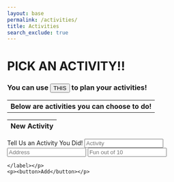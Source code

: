 ```yaml
---
layout: base
permalink: /activities/
title: Activities
search_exclude: true
---
```

<h1>PICK AN ACTIVITY!!</h1>
<h3>You can use <a href='https://cubnavarro.github.io/Tri2GroupFastpages/markdown/'><button>THIS</button></a> to plan your activities!</h3>


<html>
<body>


<table style="width:100%" id="table">
  <tr>
    <th>Below are activities you can choose to do!</th>
  </tr>
</table>

<script>

var requestOptions = {
  method: 'GET',
  redirect: 'follow'
};


fetch("https://finalcptperiod4.duckdns.org/api/activities", requestOptions)
  .then(response => response.json())
  .then(r => {
  r.forEach(ev => {
    const row = document.createElement("tr")
    const data = document.createElement("td")
    data.innerHTML = `${ev.activity}, ${ev.address}: ${ev.fun}`
    row.appendChild(data)
    document.getElementById("table").appendChild(row)
  })
  })
  .catch(error => console.log('error', error))

function reset() {
  window.location.reload();
}


</script>


<table>
  <thead>
  <tr>
    <th>New Activity</th>
  </tr>
  </thead>
  <tbody id="result">
    <!-- javascript generated data -->
  </tbody>
</table>


<script>


const resultContainer = document.getElementById("result");
  // prepare URL's to allow easy switch from deployment and localhost
const url = "https://finalcptperiod4.duckdns.org/api/activities/"
  //const url = "https://flask.nighthawkcodingsociety.com/api/users"
const create_fetch = url + '/create';
const read_fetch = url + '/';
read_users();


function read_users() {
    // prepare fetch options
    const read_options = {
      method: 'GET', // *GET, POST, PUT, DELETE, etc.
      mode: 'cors', // no-cors, *cors, same-origin
      cache: 'default', // *default, no-cache, reload, force-cache, only-if-cached
      credentials: 'omit', // include, *same-origin, omit
      headers: {
        'Content-Type': 'application/json'
      },
    };     // fetch the data from API
    fetch(read_fetch, read_options)
      // response is a RESTful "promise" on any successful fetch
      .then(response => {
        // check for response errors
        if (response.status !== 200) {
            const errorMsg = 'Database read error: ' + response.status;
            console.log(errorMsg);
            const tr = document.createElement("tr");
            const td = document.createElement("td");
            td.innerHTML = errorMsg;
            tr.appendChild(td);
            return;
        }
        // valid response will have json data
        response.json().then(data => {
            console.log(data);
            for (let row in data) {
              console.log(data[row]);
              add_row(data[row]);
            }
        })
    })
      // catch fetch errors (ie ACCESS to server blocked)
    .catch(err => {
      console.error(err);
      const tr = document.createElement("tr");
      const td = document.createElement("td");
      td.innerHTML = err;
      tr.appendChild(td);
      resultContainer.appendChild(tr);
    });
  }
</script>


<form action="javascript:create_user()">
 <p><label>
        Tell Us an Activity You Did!
        <input type="text" name="activity" id="activity" placeholder="Activity" required>
        <input type="text" name="activity" id="address" placeholder="Address" required>
        <input type="text" name="activity" id="fun" placeholder="Fun out of 10" required>


    </label></p>
    <p><button>Add</button></p>
</form>


<script>
  function create_user() {
    fetch("https://finalcptperiod4.duckdns.org/api/activities/create", {
      method: 'POST',
      headers: {
        'Content-Type': 'application/json'
      },
      body: JSON.stringify({activity:document.getElementById("activity").value,address:document.getElementById("address").value,fun:document.getElementById("fun").value})
    }).then(e => console.log(
     
     
    ));
  }
</script>


</body>


</html>

